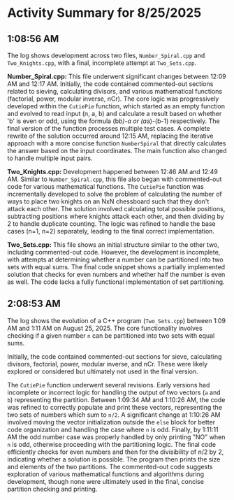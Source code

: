 # Activity Summary for 8/25/2025

## 1:08:56 AM
The log shows development across two files, `Number_Spiral.cpp` and `Two_Knights.cpp`, with a final, incomplete attempt at `Two_Sets.cpp`.

**Number_Spiral.cpp:**  This file underwent significant changes between 12:09 AM and 12:17 AM. Initially, the code contained commented-out sections related to sieving, calculating divisors, and various mathematical functions (factorial, power, modular inverse, nCr).  The core logic was progressively developed within the `CutiePie` function, which started as an empty function and evolved to read input (n, a, b) and calculate a result based on whether 'b' is even or odd, using the formula (b*b)-a or (a*a)-(b-1) respectively.  The final version of the function processes multiple test cases.  A complete rewrite of the solution occurred around 12:15 AM, replacing the iterative approach with a more concise function `NumberSpiral` that directly calculates the answer based on the input coordinates.  The main function also changed to handle multiple input pairs.

**Two_Knights.cpp:** Development happened between 12:46 AM and 12:49 AM.  Similar to `Number_Spiral.cpp`, this file also began with commented-out code for various mathematical functions. The `CutiePie` function was incrementally developed to solve the problem of calculating the number of ways to place two knights on an NxN chessboard such that they don't attack each other. The solution involved calculating total possible positions, subtracting positions where knights attack each other, and then dividing by 2 to handle duplicate counting. The logic was refined to handle the base cases (n=1, n=2) separately, leading to the final correct implementation.

**Two_Sets.cpp:** This file shows an initial structure similar to the other two, including commented-out code.  However, the development is incomplete, with attempts at determining whether a number can be partitioned into two sets with equal sums. The final code snippet shows a partially implemented solution that checks for even numbers and whether half the number is even as well.  The code lacks a fully functional implementation of set partitioning.


## 2:08:53 AM
The log shows the evolution of a C++ program (`Two_Sets.cpp`) between 1:09 AM and 1:11 AM on August 25, 2025.  The core functionality involves checking if a given number `n` can be partitioned into two sets with equal sums.

Initially, the code contained commented-out sections for sieve, calculating divisors, factorial, power, modular inverse, and nCr.  These were likely explored or considered but ultimately not used in the final version.

The `CutiePie` function underwent several revisions.  Early versions had incomplete or incorrect logic for handling the output of two vectors (`a` and `b`) representing the partition.  Between 1:09:34 AM and 1:10:26 AM, the code was refined to correctly populate and print these vectors, representing the two sets of numbers which sum to `n/2`.  A significant change at 1:10:26 AM involved moving the vector initialization outside the `else` block for better code organization and handling the case where `n` is odd. Finally, by 1:11:11 AM the odd number case was properly handled by only printing "NO" when `n` is odd, otherwise proceeding with the partitioning logic.  The final code efficiently checks for even numbers and then for the divisibility of n/2 by 2, indicating whether a solution is possible. The program then prints the size and elements of the two partitions.  The commented-out code suggests exploration of various mathematical functions and algorithms during development, though none were ultimately used in the final, concise partition checking and printing.
